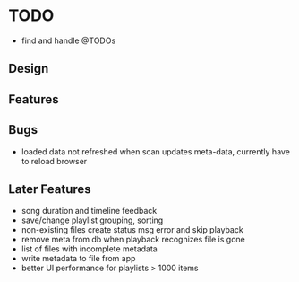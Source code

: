 TODO
====

 - find and handle @TODOs

Design
------


Features
--------


Bugs
----

 - loaded data not refreshed when scan updates meta-data, currently have to reload browser


Later Features
--------------

 - song duration and timeline feedback
 - save/change playlist grouping, sorting
 - non-existing files create status msg error and skip playback
 - remove meta from db when playback recognizes file is gone
 - list of files with incomplete metadata
 - write metadata to file from app
 - better UI performance for playlists > 1000 items
